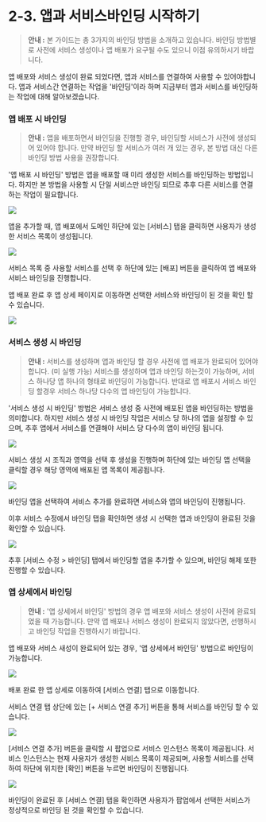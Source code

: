 # 2-3. 앱과 서비스바인딩 시작하기



> **안내 :** 본 가이드는 총 3가지의 바인딩 방법을 소개하고 있습니다. 바인딩 방법별로 사전에 서비스 생성이나 앱 배포가 요구될 수도 있으니 이점 유의하시기 바랍니다.

앱 배포와 서비스 생성이 완료 되었다면, 앱과 서비스를 연결하여 사용할 수 있어야합니다. 앱과 서비스간 연결하는 작업을 '바인딩'이라 하며 지금부터 앱과 서비스를 바인딩하는 작업에 대해 알아보겠습니다.

### **앱 배포 시 바인딩**

> **안내 :** 앱을 배포하면서 바인딩을 진행할 경우, 바인딩할 서비스가 사전에 생성되어 있어야 합니다. 만약 바인딩 할 서비스가 여러 개 있는 경우, 본 방법 대신 다른 바인딩 방법 사용을 권장합니다.

'앱 배포 시 바인딩' 방법은 앱을 배포할 때 미리 생성한 서비스를 바인딩하는 방법입니다. 하지만 본 방법을 사용할 시 단일 서비스만 바인딩 되므로 추후 다른 서비스를 연결하는 작업이 필요합니다.

![](../.gitbook/assets/image%20%2851%29.png)

앱을 추가할 때, 앱 배포에서 도메인 하단에 있는 \[서비스\] 탭을 클릭하면 사용자가 생성한 서비스 목록이 생성됩니다.

![](../.gitbook/assets/image%20%2831%29.png)

서비스 목록 중 사용할 서비스를 선택 후 하단에 있는 \[배포\] 버튼을 클릭하여 앱 배포와 서비스 바인딩을 진행합니다.

앱 배포 완료 후 앱 상세 페이지로 이동하면 선택한 서비스와 바인딩이 된 것을 확인 할 수 있습니다.

![](../.gitbook/assets/image%20%281%29.png)

### **서비스 생성 시 바인딩**

> **안내 :** 서비스를 생성하며 앱과 바인딩 할 경우 사전에 앱 배포가 완료되어 있어야 합니다. \(미 실행 가능\) 서비스를 생성하며 앱과 바인딩 하는것이 가능하며, 서비스 하나당 앱 하나의 형태로 바인딩이 가능합니다. 반대로 앱 배포시 서비스 바인딩 할경우 서비스 하나당 다수의 앱 바인딩이 가능합니다.

'서비스 생성 시 바인딩' 방법은 서비스 생성 중 사전에 배포된 앱을 바인딩하는 방법을 의미합니다. 하지만 서비스 생성 시 바인딩 작업은 서비스 당 하나의 앱을 설정할 수 있으며, 추후 앱에서 서비스를 연결해야 서비스 당 다수의 앱이 바인딩 됩니다.

![](../.gitbook/assets/image%20%2850%29.png)

서비스 생성 시 조직과 영역을 선택 후 생성을 진행하며 하단에 있는 바인딩 앱 선택을 클릭할 경우 해당 영역에 배포된 앱 목록이 제공됩니다.

![](../.gitbook/assets/image%20%2824%29.png)

바인딩 앱을 선택하여 서비스 추가를 완료하면 서비스와 앱의 바인딩이 진행됩니다.

이후 서비스 수정에서 바인딩 탭을 확인하면 생성 시 선택한 앱과 바인딩이 완료된 것을 확인할 수 있습니다.

![](../.gitbook/assets/image%20%2843%29.png)

추후 \[서비스 수정 &gt; 바인딩\] 탭에서 바인딩할 앱을 추가할 수 있으며, 바인딩 해제 또한 진행할 수 있습니다.

### **앱 상세에서 바인딩**

> **안내 :** '앱 상세에서 바인딩' 방법의 경우 앱 배포와 서비스 생성이 사전에 완료되었을 때 가능합니다. 만약 앱 배포나 서비스 생성이 완료되지 않았다면, 선행하시고 바인딩 작업을 진행하시기 바랍니다.

앱 배포와 서비스 새성이 완료되어 있는 경우, '앱 상세에서 바인딩' 방법으로 바인딩이 가능합니다.

![](../.gitbook/assets/image%20%2838%29.png)

배포 완료 한 앱 상세로 이동하여 \[서비스 연결\] 탭으로 이동합니다.

서비스 연결 탭 상단에 있는 \[+ 서비스 연결 추가\] 버튼을 통해 서비스를 바인딩 할 수 있습니다.

![](../.gitbook/assets/image%20%289%29.png)

\[서비스 연결 추가\] 버튼을 클릭할 시 팝업으로 서비스 인스턴스 목록이 제공됩니다. 서비스 인스턴스는 현재 사용자가 생성한 서비스 목록이 제공되며, 사용할 서비스를 선택하여 하단에 위치한 \[확인\] 버튼을 누르면 바인딩이 진행됩니다.

![](../.gitbook/assets/image%20%2849%29.png)

바인딩이 완료된 후 \[서비스 연결\] 탭을 확인하면 사용자가 팝업에서 선택한 서비스가 정상적으로 바인딩 된 것을 확인할 수 있습니다.

